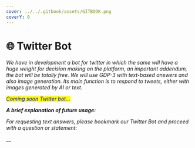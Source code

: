 ```yaml
---
cover: ../../.gitbook/assets/GITBOOK.png
coverY: 0
---
```


# 🌐 Twitter Bot

_We have in development a bot for twitter in which the same will have a huge weight for decision making on the platform, an important addendum, the bot will be totally free. We will use GDP-3 with text-based answers and also image generation. Its main function is to respond to tweets, either with images generated by AI or text._

_<mark style="color:blue;">Coming soon Twitter bot...</mark>_

_**A brief explanation of future usage:**_

_For requesting text answers, please bookmark our Twitter Bot and proceed with a question or statement:_

__

<mark style="color:blue;"></mark>
